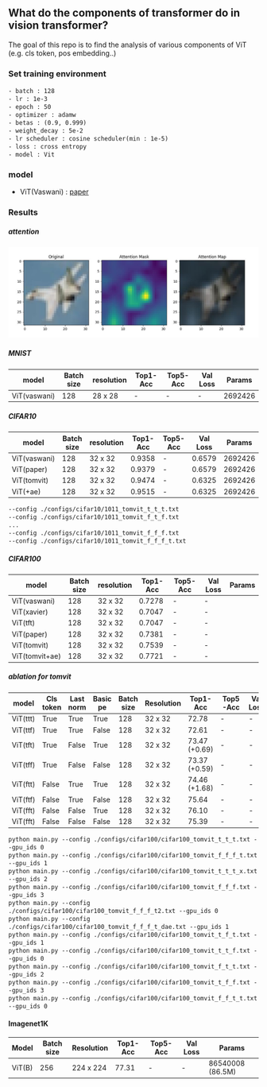 ## What do the components of transformer do in vision transformer?

The goal of this repo is to find the analysis of various components of ViT (e.g. cls token, pos embedding..)

### Set training environment

```
- batch : 128
- lr : 1e-3
- epoch : 50
- optimizer : adamw
- betas : (0.9, 0.999)
- weight_decay : 5e-2
- lr scheduler : cosine scheduler(min : 1e-5)
- loss : cross entropy
- model : Vit 
```

### model 

- ViT(Vaswani) : [paper](https://arxiv.org/pdf/1706.03762.pdf)


### Results

##### attention 

![results](./figures/attention_maps.JPG)

##### MNIST

| model               | Batch size     | resolution | Top1-Acc          | Top5-Acc | Val Loss    | Params  |
|---------------------|----------------|------------|-------------------|----------|-------------|---------|
| ViT(vaswani)        | 128            | 28 x 28    | -                 | -        | -           | 2692426 | 

##### CIFAR10

| model               | Batch size     | resolution | Top1-Acc          | Top5-Acc | Val Loss    | Params  |
|---------------------|----------------|------------|-------------------|----------|-------------|---------|
| ViT(vaswani)        | 128            | 32 x 32    | 0.9358            | -        | 0.6579      | 2692426 | 
| ViT(paper)          | 128            | 32 x 32    | 0.9379            | -        | 0.6579      | 2692426 | 
| ViT(tomvit)         | 128            | 32 x 32    | 0.9474            | -        | 0.6325      | 2692426 | 
| ViT(+ae)            | 128            | 32 x 32    | 0.9515            | -        | 0.6325      | 2692426 | 

```
--config ./configs/cifar10/1011_tomvit_t_t_t.txt
--config ./configs/cifar10/1011_tomvit_f_t_f.txt
...
--config ./configs/cifar10/1011_tomvit_f_f_f.txt
--config ./configs/cifar10/1011_tomvit_f_f_f_t.txt
```

##### CIFAR100

| model               | Batch size     | resolution | Top1-Acc          | Top5-Acc | Val Loss    | Params  |
|---------------------|----------------|------------|-------------------|----------|-------------| ------  |
| ViT(vaswani)        | 128            | 32 x 32    | 0.7278            | -        | -           |         |
| ViT(xavier)         | 128            | 32 x 32    | 0.7047            | -        | -           |         |
| ViT(tft)            | 128            | 32 x 32    | 0.7047            | -        | -           |         |
| ViT(paper)          | 128            | 32 x 32    | 0.7381            | -        | -           |         |
| ViT(tomvit)         | 128            | 32 x 32    | 0.7539            | -        | -           |         |
| ViT(tomvit+ae)      | 128            | 32 x 32    | 0.7721            | -        | -           |         |

##### ablation for tomvit

| model               | Cls token | Last norm  | Basic pe   | Batch size    | Resolution | Top1-Acc          | Top5-Acc | Val Loss    |Params|
|---------------------|-----------|------------|------------|---------------|------------|-------------------|----------|-------------|------|
| ViT(ttt)            |True       |True        |True        | 128           | 32 x 32    | 72.78             | -        | -           |      |
| ViT(ttf)            |True       |True        |False       | 128           | 32 x 32    | 72.61             | -        | -           |      |
| ViT(tft)            |True       |False       |True        | 128           | 32 x 32    | 73.47 (+0.69)     | -        | -           |      |
| ViT(tff)            |True       |False       |False       | 128           | 32 x 32    | 73.37 (+0.59)     | -        | -           |      |
| ViT(ftt)            |False      |True        |True        | 128           | 32 x 32    | 74.46 (+1.68)     | -        | -           |      |
| ViT(ftf)            |False      |True        |False       | 128           | 32 x 32    | 75.64             | -        | -           |      |
| ViT(fft)            |False      |False       |True        | 128           | 32 x 32    | 76.10             | -        | -           |      |
| ViT(fft)            |False      |False       |False       | 128           | 32 x 32    | 75.39             | -        | -           |      |

```
python main.py --config ./configs/cifar100/cifar100_tomvit_t_t_t.txt --gpu_ids 0
python main.py --config ./configs/cifar100/cifar100_tomvit_f_f_f_t.txt --gpu_ids 1
python main.py --config ./configs/cifar100/cifar100_tomvit_t_t_t_x.txt --gpu_ids 2
python main.py --config ./configs/cifar100/cifar100_tomvit_f_f_f.txt --gpu_ids 3
python main.py --config ./configs/cifar100/cifar100_tomvit_f_f_f_t2.txt --gpu_ids 0
python main.py --config ./configs/cifar100/cifar100_tomvit_f_f_f_t_dae.txt --gpu_ids 1
python main.py --config ./configs/cifar100/cifar100_tomvit_t_f_t.txt --gpu_ids 1
python main.py --config ./configs/cifar100/cifar100_tomvit_t_t_f.txt --gpu_ids 0
python main.py --config ./configs/cifar100/cifar100_tomvit_f_t_t.txt --gpu_ids 2
python main.py --config ./configs/cifar100/cifar100_tomvit_t_f_f.txt --gpu_ids 3
python main.py --config ./configs/cifar100/cifar100_tomvit_f_f_t_t.txt --gpu_ids 0
```

#### Imagenet1K

| Model          | Batch size     | Resolution | Top1-Acc          | Top5-Acc | Val Loss | Params            |
|----------------|----------------|------------|-------------------|----------|----------| ----------------- |
| ViT(B)         | 256            | 224 x 224  | 77.31             | -        | -        | 86540008 (86.5M)  |
